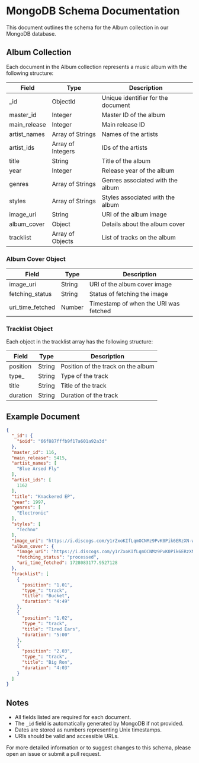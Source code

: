 # MongoDB Schema Documentation

This document outlines the schema for the Album collection in our MongoDB database.

## Album Collection

Each document in the Album collection represents a music album with the following structure:

| Field | Type | Description |
|-------|------|-------------|
| _id | ObjectId | Unique identifier for the document |
| master_id | Integer | Master ID of the album |
| main_release | Integer | Main release ID |
| artist_names | Array of Strings | Names of the artists |
| artist_ids | Array of Integers | IDs of the artists |
| title | String | Title of the album |
| year | Integer | Release year of the album |
| genres | Array of Strings | Genres associated with the album |
| styles | Array of Strings | Styles associated with the album |
| image_uri | String | URI of the album image |
| album_cover | Object | Details about the album cover |
| tracklist | Array of Objects | List of tracks on the album |

### Album Cover Object

| Field | Type | Description |
|-------|------|-------------|
| image_uri | String | URI of the album cover image |
| fetching_status | String | Status of fetching the image |
| uri_time_fetched | Number | Timestamp of when the URI was fetched |

### Tracklist Object

Each object in the tracklist array has the following structure:

| Field | Type | Description |
|-------|------|-------------|
| position | String | Position of the track on the album |
| type_ | String | Type of the track |
| title | String | Title of the track |
| duration | String | Duration of the track |

## Example Document

```json
{
  "_id": {
    "$oid": "66f887fffb9f17a601a92a3d"
  },
  "master_id": 116,
  "main_release": 5415,
  "artist_names": [
    "Blue Arsed Fly"
  ],
  "artist_ids": [
    1162
  ],
  "title": "Knackered EP",
  "year": 1997,
  "genres": [
    "Electronic"
  ],
  "styles": [
    "Techno"
  ],
  "image_uri": "https://i.discogs.com/y1rZxoKIfLqmOCNMz9PvK0Pik6ERzXN-wdFv3YgW2z8/rs:fit/g:sm/q:90/h:595/w:600/czM6Ly9kaXNjb2dz/LWRhdGFiYXNlLWlt/YWdlcy9SLTU0MTUt/MTE0NjI2NDkxMy5q/cGVn.jpeg",
  "album_cover": {
    "image_uri": "https://i.discogs.com/y1rZxoKIfLqmOCNMz9PvK0Pik6ERzXN-wdFv3YgW2z8/rs:fit/g:sm/q:90/h:595/w:600/czM6Ly9kaXNjb2dz/LWRhdGFiYXNlLWlt/YWdlcy9SLTU0MTUt/MTE0NjI2NDkxMy5q/cGVn.jpeg",
    "fetching_status": "processed",
    "uri_time_fetched": 1728083177.9527128
  },
  "tracklist": [
    {
      "position": "1.01",
      "type_": "track",
      "title": "Bucket",
      "duration": "4:49"
    },
    {
      "position": "1.02",
      "type_": "track",
      "title": "Tired Ears",
      "duration": "5:00"
    },
    {
      "position": "2.03",
      "type_": "track",
      "title": "Big Ron",
      "duration": "4:03"
    }
  ]
}
```

## Notes

- All fields listed are required for each document.
- The `_id` field is automatically generated by MongoDB if not provided.
- Dates are stored as numbers representing Unix timestamps.
- URIs should be valid and accessible URLs.

For more detailed information or to suggest changes to this schema, please open an issue or submit a pull request.
